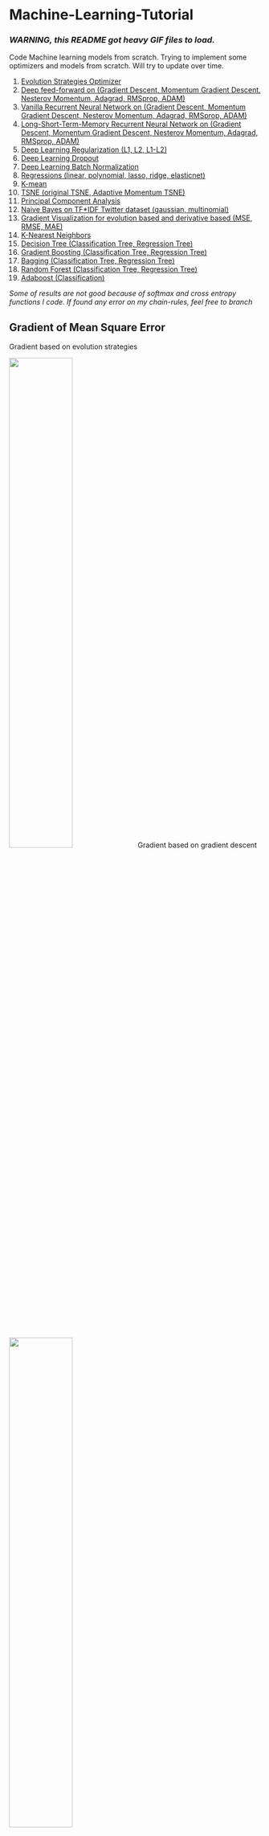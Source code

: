 # Machine-Learning-Tutorial
### *WARNING, this README got heavy GIF files to load.*

Code Machine learning models from scratch. Trying to implement some optimizers and models from scratch. Will try to update over time.

1. [Evolution Strategies Optimizer](deep-evolution-entropy)
2. [Deep feed-forward on (Gradient Descent, Momentum Gradient Descent, Nesterov Momentum, Adagrad, RMSprop, ADAM)](deep-feed-forward)
3. [Vanilla Recurrent Neural Network on (Gradient Descent, Momentum Gradient Descent, Nesterov Momentum, Adagrad, RMSprop, ADAM)](vanilla-rnn)
4. [Long-Short-Term-Memory Recurrent Neural Network on (Gradient Descent, Momentum Gradient Descent, Nesterov Momentum, Adagrad, RMSprop, ADAM)](lstm-rnn)
5. [Deep Learning Regularization (L1, L2, L1-L2)](deep-learning-regularization)
6. [Deep Learning Dropout](deep-learning-dropout)
7. [Deep Learning Batch Normalization](deep-learning-batchnormalization)
8. [Regressions (linear, polynomial, lasso, ridge, elasticnet)](regression)
9. [K-mean](k-mean)
10. [TSNE (original TSNE, Adaptive Momentum TSNE)](tsne)
11. [Principal Component Analysis](pca)
12. [Naive Bayes on TF*IDF Twitter dataset (gaussian, multinomial)](bayes-tfidf)
13. [Gradient Visualization for evolution based and derivative based (MSE, RMSE, MAE)](gradient-visualization)
14. [K-Nearest Neighbors](K-nearest-neighbors)
15. [Decision Tree (Classification Tree, Regression Tree)](decision-tree)
16. [Gradient Boosting (Classification Tree, Regression Tree)](gradient-boosting)
17. [Bagging (Classification Tree, Regression Tree)](bagging)
18. [Random Forest (Classification Tree, Regression Tree)](random-forest)
19. [Adaboost (Classification)](adaboost)

*Some of results are not good because of softmax and cross entropy functions I code.*
*If found any error on my chain-rules, feel free to branch*

## Gradient of Mean Square Error
Gradient based on evolution strategies

<img src="results/gradient-evolution.png" width="50%">
Gradient based on gradient descent

<img src="results/gradient-descent.png" width="50%">
</div>

## TSNE on Iris
<img src="tsne/animation-tsne-iris.gif" width="50%">

<img src="tsne/animation-tsne-perplexity-iris.gif" width="50%">

## Iris Data-set
### Evolution strategies
<img src="results/animation-evolution-iris.gif" width="50%">

### gradient descent
<img src="results/animation-gradientdescent-iris.gif" width="50%">

### momentum gradient descent
<img src="results/animation-momentum-gradientdescent-iris.gif" width="50%">

### nesterov momentum
<img src="results/animation-nesterov-gradientdescent-iris.gif" width="50%">

### adagrad
<img src="results/animation-adagrad-gradientdescent-iris.gif" width="50%">

### rmsprop
<img src="results/animation-rmsprop-gradientdescent-iris.gif" width="50%">

### adam
<img src="results/animation-adam-gradientdescent-iris.gif" width="50%">

## Comparison MSE gradient between models
<img src="results/mse-gradient.png" width="50%">
